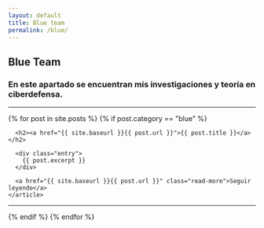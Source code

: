 ```yaml
---
layout: default
title: Blue team
permalink: /blue/
---
```

## Blue Team
### En este apartado se encuentran mis investigaciones y teoría en ciberdefensa.
 <hr>
<div class="posts">
  {% for post in site.posts %}
  {% if post.category == "blue" %}
    <article class="post">

      <h2><a href="{{ site.baseurl }}{{ post.url }}">{{ post.title }}</a></h2>

      <div class="entry">
        {{ post.excerpt }}
      </div>

      <a href="{{ site.baseurl }}{{ post.url }}" class="read-more">Seguir leyendo</a>
    </article>
  <hr>
  {% endif %}
  {% endfor %}
</div>
